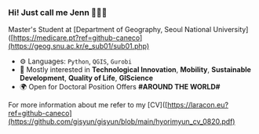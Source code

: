 ### Hi! Just call me Jenn 🙋🏻‍♀️

Master's Student at [Department of Geography, Seoul National University]([https://medicare.pt?ref=github-caneco](https://geog.snu.ac.kr/e_sub01/sub01.php)

- ⚙️ Languages: `Python`, `QGIS`, `Gurobi`
- 💬 Mostly interested in **Technological Innovation**, **Mobility**, **Sustainable Development**, **Quality of Life**, **GIScience**
- 🌍 Open for Doctoral Position Offers **#AROUND THE WORLD#**

For more information about me refer to my [CV]([https://laracon.eu?ref=github-caneco](https://github.com/gisyun/gisyun/blob/main/hyorimyun_cv_0820.pdf)
